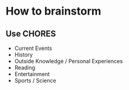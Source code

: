 # How to brainstorm
## Use CHORES

- Current Events
- History
- Outside Knowledge / Personal Experiences
- Reading
- Entertainment
- Sports / Science